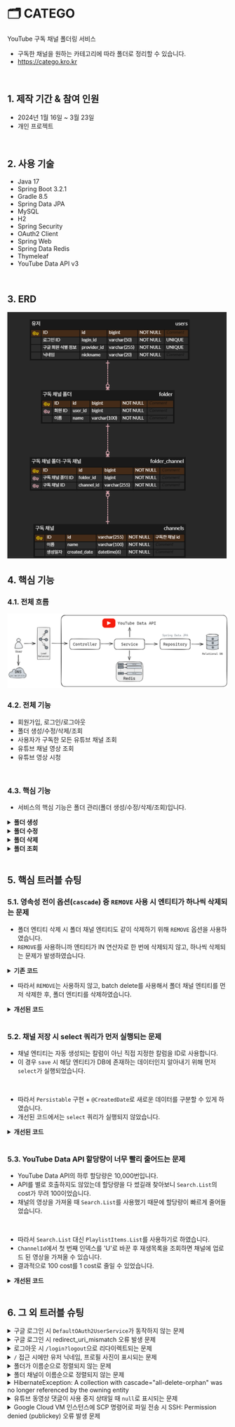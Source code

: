 # 🗂️ CATEGO

YouTube 구독 채널 폴더링 서비스<br/>

- 구독한 채널을 원하는 카테고리에 따라 폴더로 정리할 수 있습니다.
- https://catego.kro.kr

<br/>

## 1. 제작 기간 & 참여 인원

- 2024년 1월 16일 ~ 3월 23일
- 개인 프로젝트

<br/>

## 2. 사용 기술

- Java 17
- Spring Boot 3.2.1
- Gradle 8.5
- Spring Data JPA
- MySQL
- H2
- Spring Security
- OAuth2 Client
- Spring Web
- Spring Data Redis
- Thymeleaf
- YouTube Data API v3

</br>

## 3. ERD

<img src="./document/erd.png" style="width: 500px">

<br/>

## 4. 핵심 기능

### 4.1. 전체 흐름

<img src="./document/image/architecture.png" style="width: 800px">

<br/>

### 4.2. 전체 기능

- 회원가입, 로그인/로그아웃
- 폴더 생성/수정/삭제/조회
- 사용자가 구독한 모든 유튜브 채널 조회
- 유튜브 채널 영상 조회
- 유튜브 영상 시청

<br/>

### 4.3. 핵심 기능

- 서비스의 핵심 기능은 폴더 관리(폴더 생성/수정/삭제/조회)입니다.

<details>
<summary><b>폴더 생성</b></summary>
<div markdown="1">

<br/>

**Controller**

- **AJAX를 이용한 비동기 통신 및 무한 스크롤**
  📌 [코드 확인](https://github.com/hbeeni/catego/blob/54022099c32a337e84d825a7df1dcfdb23a5424f/src/main/resources/templates/folder/create-folder-form.html#L43)
    - 폴더 생성 시 사용자가 구독한 유튜브 채널이 필요합니다.
    - 채널은 AJAX를 이용해 비동기 통신으로 가져옵니다.
    - 무한 스크롤을 구현합니다.

    <img src="./document/image/createFolder_ajax.png" style="width: 500px">

<br/>

- **YouTube Data API - 구독 채널 가져오기**
  📌 [코드 확인](https://github.com/hbeeni/catego/blob/54022099c32a337e84d825a7df1dcfdb23a5424f/src/main/java/com/been/catego/controller/api/YouTubeApiController.java#L25)
    - YouTube Data API를 호출해 사용자가 구독한 유튜브 채널을 가져옵니다.
    - 무한 스크롤을 구현했기 때문에 페이지 하단에 도달 시 `nextPageToken`을 호출해 다음 페이지를 가져옵니다.

    <img src="./document/image/getSubscriptions_flow.png" style="width: 1200px">

<br/>

- **요청 처리 및 채널 리스트 파싱**
  📌 [코드 확인](https://github.com/hbeeni/catego/blob/54022099c32a337e84d825a7df1dcfdb23a5424f/src/main/java/com/been/catego/controller/FolderController.java#L36)
    - 로그인한 사용자와 폴더 생성 정보를 요청으로 받습니다.
    - 선택한 채널은 `{채널_ID}|{채널_이름}` 형식으로 Controller에 전달됩니다.
    - `|`를 기준으로 분할해 `ChannelDto`를 생성합니다.
    - `Map<String, ChannelDto>` 형식으로 파싱해 Service에 전달합니다.

  <img src="./document/image/createFolder_controller.png">

<br/>

**Service & Repository**

📌 [코드 확인](https://github.com/hbeeni/catego/blob/54022099c32a337e84d825a7df1dcfdb23a5424f/src/main/java/com/been/catego/service/FolderService.java#L111)

- **폴더 및 폴더 채널 저장**
    - DB에 저장되어 있지 않은 채널은 DB에 저장합니다.
    - 폴더 & 폴더 채널 엔티티를 생성한 후, 폴더 엔티티에 폴더 채널 엔티티를 set 합니다.
    - 폴더 엔티티를 저장합니다. 폴더 채널 엔티티는 `cascade` 옵션으로 인해 저장됩니다.

  <img src="./document/image/createFolder_service.png">

<br/>

- **Redis 폴더 정보 삭제**
    - Redis에 저장된 유저의 폴더 정보를 삭제합니다.
    - 폴더 정보는 조회 시 새롭게 저장합니다.

</div>
</details>

<details>
<summary><b>폴더 수정</b></summary>
<div markdown="1">

<details>
<summary><b>1. Form에 정보 전달</b></summary>
<div markdown="1">

<br/>

**Controller**

- **요청 처리**
  📌 [코드 확인](https://github.com/hbeeni/catego/blob/54022099c32a337e84d825a7df1dcfdb23a5424f/src/main/java/com/been/catego/controller/FolderController.java#L45)
    - 로그인한 유저, 수정하려는 폴더 ID를 요청으로 받습니다.
    - 반환하는 폴더 정보에는 폴더 ID, 폴더 이름, 폴더의 채널 갯수가 포함됩니다.

    <img src="./document/image/editForm_controller.png" style="width: 1000px">

<br/>

**Service & Repository**

- **Form에 필요한 정보 가져오기**
  📌 [코드 확인](https://github.com/hbeeni/catego/blob/54022099c32a337e84d825a7df1dcfdb23a5424f/src/main/java/com/been/catego/service/FolderService.java#L78)
    - 사용자의 모든 폴더를 가져옵니다.
    - 응답 DTO로 변환해 반환합니다.

    <img src="./document/image/getFolderInfo.png" style="width: 600px">

</div>
</details>

<details>
<summary><b>2. 구독 채널 가져오기</b></summary>
<div markdown="1">

<br/>

**Controller**

- **AJAX를 이용한 비동기 통신 및 무한 스크롤**
  📌 [코드 확인](https://github.com/hbeeni/catego/blob/54022099c32a337e84d825a7df1dcfdb23a5424f/src/main/resources/templates/folder/edit-folder-form.html#L44)
    - 폴더 수정 시 사용자가 구독한 유튜브 채널이 필요합니다.
    - 채널은 AJAX를 이용해 비동기 통신으로 가져옵니다.
    - 무한 스크롤을 구현합니다.
    - 폴더에 속한 채널은 `checked` 처리를 합니다.

    <img src="./document/image/editFolder_ajax.png" style="width: 500px">

<br/>

- **요청 처리**
  📌 [코드 확인](https://github.com/hbeeni/catego/blob/54022099c32a337e84d825a7df1dcfdb23a5424f/src/main/java/com/been/catego/controller/api/FolderApiController.java#L24)
    - 로그인한 유저와 수정할 폴더 ID를 요청으로 받습니다.

  <img src="./document/image/editFolder_getSubscriptions.png" style="width: 900px">

<br/>

**Service & Repository**

- **구독한 모든 유튜브 채널 가져오기**
  📌 [코드 확인](https://github.com/hbeeni/catego/blob/54022099c32a337e84d825a7df1dcfdb23a5424f/src/main/java/com/been/catego/service/FolderService.java#L87)
    - 폴더에 포함된 모든 채널을 가져옵니다.
    - YouTube API를 호출해 사용자가 구독한 유튜브 채널을 모두 가져와 응답 DTO로 변환합니다.
    - 그 중 폴더에 포함된 채널은 `includedInFolder=true`로 설정합니다.
    - 폴더에 속한 채널순 -> 채널 이름순으로 정렬하여 반환합니다.

    <img src="./document/image/editFolder_getSubscriptions_service.png" style="width: 1000px">

<br/>

- **YouTube Data API - 구독 채널 가져오기**
  📌 [코드 확인](https://github.com/hbeeni/catego/blob/54022099c32a337e84d825a7df1dcfdb23a5424f/src/main/java/com/been/catego/service/YouTubeApiDataService.java#L43)
    - YouTube Data API를 호출해 사용자가 구독한 유튜브 채널을 모두 가져옵니다.
    - 무한 스크롤로 구현했기 때문에 페이지 하단에 도달 시 `nextPageToken`을 호출해 다음 페이지를 가져옵니다.

    <img src="./document/image/editFolder_getAllSubscriptionChannels.png" style="width: 1000px">

</div>
</details>

<details>
<summary><b>3. 폴더 수정하기</b></summary>
<div markdown="1">

<br/>

**Controller**

- **요청 처리 및 채널 리스트 파싱**
  📌 [코드 확인](https://github.com/hbeeni/catego/blob/54022099c32a337e84d825a7df1dcfdb23a5424f/src/main/java/com/been/catego/controller/FolderController.java#L54)
    - 로그인한 유저, 폴더 ID, 수정한 폴더 정보를 요청으로 받습니다.
    - 각 채널은 `{채널_ID}|{채널_이름}` 형식으로 Controller에 전달됩니다.
    - `|`를 기준으로 분할해 `ChannelDto`를 생성합니다.
    - `Map<String, ChannelDto>` 형식으로 파싱해 Service에 전달합니다.

    <img src="./document/image/editFolder_controller.png">

<br/>

**Service & Repository**

📌 [코드 확인](https://github.com/hbeeni/catego/blob/54022099c32a337e84d825a7df1dcfdb23a5424f/src/main/java/com/been/catego/service/FolderService.java#L134)

- **폴더 수정**
    - DB에 저장되어 있지 않은 채널은 DB에 저장합니다.
    - 사용자가 폴더 이름을 입력했다면 폴더 이름을 변경합니다.
    - 폴더에 새롭게 추가된 채널은 DB에 저장합니다.
    - 폴더에서 제외된 채널은 DB에서 삭제합니다.

    <img src="./document/image/editFolder_service.png" style="width: 800px">

<br/>

- **Redis 폴더 정보 삭제**
    - Redis에 저장된 유저의 폴더 정보를 삭제합니다.
    - 폴더 정보는 조회 시 새롭게 저장합니다.

</div>
</details>

---

</div>
</details>

<details>
<summary><b>폴더 삭제</b></summary>
<div markdown="1">

<br/>

**Controller**

- **요청 처리**
  📌 [코드 확인](https://github.com/hbeeni/catego/blob/54022099c32a337e84d825a7df1dcfdb23a5424f/src/main/java/com/been/catego/controller/FolderController.java#L64)
    - 로그인한 유저, 폴더 ID를 요청으로 받습니다.

    <img src="./document/image/deleteFolder_controller.png" style="width: 700px">

<br/>

**Service & Repository**

📌 [코드 확인](https://github.com/hbeeni/catego/blob/54022099c32a337e84d825a7df1dcfdb23a5424f/src/main/java/com/been/catego/service/FolderService.java#L194)

- **폴더 삭제**
    - 폴더 채널 엔티티를 batch delete 합니다.
    - 폴더 엔티티를 삭제합니다.

    <img src="./document/image/deleteFolder_service.png" style="width: 550px">

<br/>

- **Redis 폴더 정보 삭제**
    - Redis에 저장된 유저의 폴더 정보를 삭제합니다.
    - 폴더 정보는 조회 시 새롭게 저장합니다.

</div>
</details>

<details>
<summary><b>폴더 조회</b></summary>
<div markdown="1">

<br/>

**Interceptor**

- 폴더 정보는 사이드바에 표시됩니다.

  <img src="./document/image/sidebar.PNG" style="width: 300px">

- 사이드바는 모든 페이지에 표시되기 때문에 폴더 정보 또한 모든 페이지에 가져와야 합니다.
- 따라서 `Interceptor`로 구현하였습니다.
  📌 [코드 확인](https://github.com/hbeeni/catego/blob/54022099c32a337e84d825a7df1dcfdb23a5424f/src/main/java/com/been/catego/interceptor/FolderListInterceptor.java#L16)
- 사용자의 모든 폴더 정보를 가져와 `ModelAndView`에 추가합니다.

  <img src="./document/image/getFolders_interceptor.png" style="width: 1000px">

<br/>

**Service & Repository**

- **Redis에서 폴더 정보 가져오기**
  📌 [코드 확인](https://github.com/hbeeni/catego/blob/54022099c32a337e84d825a7df1dcfdb23a5424f/src/main/java/com/been/catego/repository/FolderRedisRepository.java#L40)
    - Redis에 폴더 정보가 저장되어 있으면 해당 정보를 반환합니다.
    - key는 `FOLDER:USER:{userId}` 입니다.
    - String으로 저장된 폴더 정보를 deserialize 하여 응답 DTO를 얻습니다.

  <img src="./document/image/get_redis.png" style="width: 600px">

<br/>

- **DB에서 폴더 정보 가져오기**
  📌 [코드 확인](https://github.com/hbeeni/catego/blob/54022099c32a337e84d825a7df1dcfdb23a5424f/src/main/java/com/been/catego/service/FolderService.java#L48)
    - Redis에 저장된 폴더 정보가 없으면 DB에서 폴더 정보를 가져옵니다.
    - 유저의 모든 폴더를 가져온 후, 해당 폴더의 채널도 모두 가져옵니다.
    - 폴더에 채널을 매핑해준 후, 응답 DTO로 변환합니다.

  <img src="./document/image/getFolders_service.png" style="width: 800px">

<br/>

- **Redis에 저장 후 반환**
  📌 [코드 확인](https://github.com/hbeeni/catego/blob/54022099c32a337e84d825a7df1dcfdb23a5424f/src/main/java/com/been/catego/repository/FolderRedisRepository.java#L26)
    - 폴더 정보를 String으로 serialize 해서 Redis에 저장합니다.
    - 폴더 정보를 반환합니다.

  <img src="./document/image/save_redis.png" style="width: 700px">

</div>
</details>

<br/>

## 5. 핵심 트러블 슈팅

### 5.1. 영속성 전이 옵션(`cascade`) 중 `REMOVE` 사용 시 엔티티가 하나씩 삭제되는 문제

- 폴더 엔티티 삭제 시 폴더 채널 엔티티도 같이 삭제하기 위해 `REMOVE` 옵션을 사용하였습니다.
- `REMOVE`를 사용하니까 엔티티가 IN 연산자로 한 번에 삭제되지 않고, 하나씩 삭제되는 문제가 발생하였습니다.

<details>
<summary><b>기존 코드</b></summary>
<div markdown="1">

```java
public class Folder {
    //...

    @OneToMany(mappedBy = "folder", cascade = {CascadeType.PERSIST, CascadeType.REMOVE})
    private List<FolderChannel> folderChannels = new ArrayList<>();
}
```

</div>
</details>

- 따라서 `REMOVE`는 사용하지 않고, batch delete를 사용해서 폴더 채널 엔티티를 먼저 삭제한 후, 폴더 엔티티를 삭제하였습니다.

<details>
<summary><b>개선된 코드</b></summary>
<div markdown="1">

```java
public class Folder {
    //...

    @OneToMany(mappedBy = "folder", cascade = CascadeType.PERSIST)
    private List<FolderChannel> folderChannels = new ArrayList<>();
}
```

```java
public class FolderService {
    //...

    public void deleteFolder(Long folderId, Long userId) {
        Folder folder = getFolderOrException(folderId, userId);
        List<FolderChannel> folderChannels = folder.getFolderChannels();

        folderChannelRepository.deleteAllInBatch(folderChannels); //폴더 채널 삭제
        folderRepository.delete(folder); //폴더 삭제

        folderRedisRepository.deleteFolders(userId);
    }
}
```

</div>
</details>

<br/>

### 5.2. 채널 저장 시 select 쿼리가 먼저 실행되는 문제

- 채널 엔티티는 자동 생성되는 칼럼이 아닌 직접 지정한 칼럼을 ID로 사용합니다.
- 이 경우 `save` 시 해당 엔티티가 DB에 존재하는 데이터인지 알아내기 위해 먼저 `select`가 실행되었습니다.

<br/>

- 따라서 `Persistable` 구현 + `@CreatedDate`로 새로운 데이터를 구분할 수 있게 하였습니다.
- 개선된 코드에서는 `select` 쿼리가 실행되지 않았습니다.

<details>
<summary><b>개선된 코드</b></summary>
<div markdown="1">

```java
public class Channel implements Persistable<String> {

    @Id
    private String id;

    @CreatedDate
    private LocalDateTime createdDate;

    //...

    @Override
    public String getId() {
        return id;
    }

    @Override
    public boolean isNew() {
        return createdDate == null;
    }
}
```

</div>
</details>

<br/>

### 5.3. YouTube Data API 할당량이 너무 빨리 줄어드는 문제

- YouTube Data API의 하루 할당량은 10,000번입니다.
- API를 별로 호출하지도 않았는데 할당량을 다 썼길래 찾아보니 `Search.List`의 cost가 무려 100이었습니다.
- 채널의 영상을 가져올 때 `Search.List`를 사용했기 때문에 할당량이 빠르게 줄어들었습니다.

<br/>

- 따라서 `Search.List` 대신 `PlaylistItems.List`를 사용하기로 하였습니다.
- `ChannelId`에서 첫 번째 인덱스를 'U'로 바꾼 후 재생목록을 조회하면 채널에 업로드 된 영상을 가져올 수 있습니다.
- 결과적으로 100 cost를 1 cost로 줄일 수 있었습니다.

<details>
<summary><b>개선된 코드</b></summary>
<div markdown="1">

```java
public PlaylistItemListResponse getVideosByChannelId(String channelId, long maxResult, String pageToken) {
    try {
        YouTube.PlaylistItems.List playlistItemsList = youTube.playlistItems().list(convertToPartStrings(SNIPPET));

        youtubeApiUtil.setYouTubeRequest(playlistItemsList);
        playlistItemsList.setPlaylistId(convertToUploadPlaylistId(channelId));
        playlistItemsList.setMaxResults(maxResult);
        playlistItemsList.setPageToken(pageToken);

        return playlistItemsList.execute();
    } catch (GoogleJsonResponseException e) {
        throw new CustomException(e.getMessage());
    } catch (IOException e) {
        throw new CustomException(ErrorMessages.FAIL_TO_LOAD_YOUTUBE_DATA);
    }
}
```

```java
/**
 * 채널 ID를 업로드된 동영상 재생목록 ID로 변환한다.
 */
public static String convertToUploadPlaylistId(String channelId) {
    char[] chars = channelId.toCharArray();
    chars[1] = 'U';
    return new String(chars);
}
```

</div>
</details>


</br>

## 6. 그 외 트러블 슈팅

<details>
<summary>구글 로그인 시 <code>DefaultOAuth2UserService</code>가 동작하지 않는 문제</summary>
<div markdown="1">

- 문제: 구글 로그인 시 `DefaultOAuth2UserService`가 실행되길 기대했는데 `OidcUserService`가 실행됨
- 헤결
    - OAuth2 scope엔 `email`, `profile`, `openid`가 있는데, scope를 따로 설정하지 않으면 모든 값이 넘어감
    - 이 때 `openid`가 넘어가면 `DefaultOAuth2UserService` 대신 `OidcUserService`가 실행됨
    - 따라서 scope를 `email`, `profile`로 설정

    ```yaml
    spring:
        security:
            oauth2:
                client:
                    registration:
                        google:
                            scope:
                                - email
                                - profile
    ```

</div>
</details>

<details>
<summary>구글 로그인 시 redirect_uri_mismatch 오류 발생 문제</summary>
<div markdown="1">

- Google Cloud로 배포 중, HTTPS 적용을 위해 로드 밸런서(Proxy server)를 사용 중임
- 이 때 웹 서버는 실제 클라이언트가 아닌 Proxy server가 접속한 것으로 인식해 https가 아닌 http로 리다이렉트해서 문제가 발생함
- 해결: `x-forwarded-*` 헤더를 이용하여 최초 요청 정보(클라이언트 정보)를 담음

    ```yaml
    server:
    forward-headers-strategy: framework
    tomcat:
        remoteip:
        remote-ip-header: X-Forwarded-For
        protocol-header: X-Forwarded-Proto
        host-header: X-Forwarded-Host
        port-header: X-Forwarded-Port
    ```

</div>
</details>

<details>
<summary>로그아웃 시 <code>/login?logout</code>으로 리다이렉트되는 문제</summary>
<div markdown="1">

- 로그아웃 시 `/login?logout`으로 리다이렉트 됨
- 이 상태에서 다시 로그인을 하면 또 `/login?logout`으로 리다이렉트 되어 계속 로그아웃이 되는 문제가 발생함
- 해결: Security 설정에서 `logoutSuccessUrl`을 `/login`으로 설정

  ```java
  http.logout(logout -> logout.logoutSuccessUrl("/login"))
  ```

</div>
</details>

<details>
<summary><code>/</code> 접근 시에만 유저 닉네임, 프로필 사진이 표시되는 문제</summary>
<div markdown="1">

- 문제
    - 모든 페이지에서 `header`에 유저 정보가 표시되어야 하는데, `/` 접근 시에만 표시됨
    - 모든 접근에 정보를 넘겨줘야 하는데, `/` 접근 시에만 `model`에 정보를 넘겨서 그랬음
- 해결: 타임리프를 사용해서 `Authentication`에 접근함 -> `Controller`에서 정보를 넘겨주지 않아도 모든 페이지에서 유저 정보를 표시할 수 있었음

    ```html
    <img th:src="${#authentication.principal.profileImageUrl}">
    <div th:text="${#authentication.principal.nickname}">
    ```

</div>
</details>

<details>
<summary>폴더가 이름순으로 정렬되지 않는 문제</summary>
<div markdown="1">

- 문제: 폴더가 이름순으로 정렬되지 않고, 생성순으로 정렬됨
- 해결: 쿼리 메서드 네이밍에 `OrderBy`를 추가

    ```java
    List<Folder> findAllByUser_IdOrderByNameAsc(Long userId);
    ```

</div>
</details>

<details>
<summary>폴더 채널이 이름순으로 정렬되지 않는 문제</summary>
<div markdown="1">

- 문제: 사이드 바에 표시되는 폴더에서 채널이 이름순으로 정렬되지 않았음
- 해결: `order by`를 이용해 채널 이름순으로 정렬함

    ```java
    @Query("select fc from FolderChannel fc "
            + "join fetch fc.folder f "
            + "join fetch fc.channel c "
            + "where f.id in :folderIds "
            + "order by c.name")
    List<FolderChannel> findAllByFolderIdIn(@Param("folderIds") List<Long> folderIds);
    ```

</div>
</details>

<details>
<summary>HibernateException: A collection with cascade="all-delete-orphan" was no longer referenced by the owning entity</summary>
<div markdown="1">

- `orphanRemoval` 옵션으로 설정된 컬렉션이 비어 있지 않을 때 참조 인스턴스를 변경해서 오류가 발생함
- 폴더를 수정할 때 `setFolderChannels` 메서드를 사용해서 컬렉션 자체(`List<FolderChannel>`)를 변경했기 때문
- 해결: `orphanRemoval` 옵션 삭제

</div>
</details>

<details>
<summary>유튜브 동영상 댓글이 사용 중지 상태일 때 <code>null</code>로 표시되는 문제</summary>
<div markdown="1">

- 문제: 댓글이 사용 중지 상태면 YouTube API에서 `commentCount` 필드를 보내지 않기 때문에 `videoStatistics.getCommentCount()` 값이 `null`이 됨
- 해결
    - 동영상 응답 DTO에 `hasComments` 필드 추가
    - 프론트에서는 댓글이 있을 때만(`hasComments = true`) 댓글을 요청하도록 수정

    ```java
    private static boolean hasComments(VideoStatistics videoStatistics) {
        return videoStatistics.getCommentCount() != null && !videoStatistics.getCommentCount().equals(BigInteger.ZERO);
    }
    ```

    ```javascript
    document.addEventListener('DOMContentLoaded', function () {
        if ([[${videoPlayer.hasComments}]]) {
            fetchMoreData();
        } else {
            loading = true;
        }
    });
    ```

</div>
</details>

<details>
<summary>Google Cloud VM 인스턴스에 SCP 명령어로 파일 전송 시 SSH: Permission denied (publickey) 오류 발생 문제</summary>
<div markdown="1">

- 문제: public key와 매칭되는 private key를 찾을 수 없어서 오류가 발생
- 해결: 명령어 사용 시 private key 경로를 명시해줌

    ```
    scp -i /.ssh/gcp_catego_key catego-0.0.1-SNAPSHOT.jar {VM_인스턴스_IP}:/home/app
    ```

</div>
</details>

